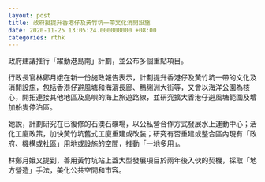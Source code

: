 ```yaml
---
layout: post
title: 政府擬提升香港仔及黃竹坑一帶文化消閒設施
date: 2020-11-25 13:05:24.000000000 +08:00
categories: rthk
---
```


政府建議推行「躍動港島南」計劃，並公布多個重點項目。

行政長官林鄭月娥在新一份施政報告表示，計劃提升香港仔及黃竹坑一帶的文化及消閒設施，包括香港仔避風塘和海濱長廊、鴨脷洲大街等，又會以海洋公園為核心，開拓連接其他地區及島嶼的海上旅遊路線，並研究擴大香港仔避風塘範圍及增加船隻停泊區。

她說，計劃研究在已復修的石澳石礦場，以公私營合作方式發展水上運動中心；活化工廈政策，加快黃竹坑舊式工廈重建或改裝；研究有否重建或整合區內現有「政府、機構或社區」用地或設施的空間，推動「一地多用」。

林鄭月娥又提到，善用黃竹坑站上蓋大型發展項目於兩年後入伙的契機，採取「地方營造」手法，美化公共空間和市容。
